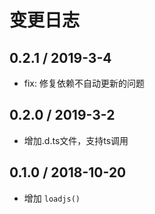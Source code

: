 # 变更日志

## 0.2.1 / 2019-3-4

- fix: 修复依赖不自动更新的问题

## 0.2.0 / 2019-3-2

- 增加.d.ts文件，支持ts调用

## 0.1.0 / 2018-10-20

- 增加 `loadjs()` 
